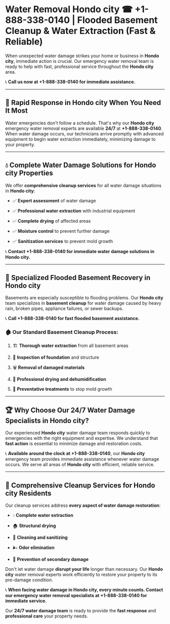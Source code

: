 # Water Removal Hondo city ☎ +1-888-338-0140 | Flooded Basement Cleanup & Water Extraction (Fast & Reliable)

When unexpected water damage strikes your home or business in **Hondo city**, immediate action is crucial. Our emergency water removal team is ready to help with fast, professional service throughout the **Hondo city** area. 

📞 **Call us now at +1-888-338-0140 for immediate assistance.**
---
## 🚀 Rapid Response in Hondo city When You Need It Most
Water emergencies don't follow a schedule. That's why our **Hondo city** emergency water removal experts are available **24/7** at **+1-888-338-0140**. When water damage occurs, our technicians arrive promptly with advanced equipment to begin water extraction immediately, minimizing damage to your property.
---
## 💧 Complete Water Damage Solutions for Hondo city Properties
We offer **comprehensive cleanup services** for all water damage situations in **Hondo city**:
- ✅ **Expert assessment** of water damage  
- ✅ **Professional water extraction** with industrial equipment  
- ✅ **Complete drying** of affected areas  
- ✅ **Moisture control** to prevent further damage  
- ✅ **Sanitization services** to prevent mold growth  
📞 **Contact +1-888-338-0140 for immediate water damage solutions in Hondo city.**
---
## 🌊 Specialized Flooded Basement Recovery in Hondo city
Basements are especially susceptible to flooding problems. Our **Hondo city** team specializes in **basement cleanup** for water damage caused by heavy rain, broken pipes, appliance failures, or sewer backups. 
📞 **Call +1-888-338-0140 for fast flooded basement assistance.**
### 🏚️ Our Standard Basement Cleanup Process:
1. 🏗️ **Thorough water extraction** from all basement areas  
2. 🔎 **Inspection of foundation** and structure  
3. 🗑️ **Removal of damaged materials**  
4. 💨 **Professional drying and dehumidification**  
5. 🚫 **Preventative treatments** to stop mold growth  
---
## 🏆 Why Choose Our 24/7 Water Damage Specialists in Hondo city?
Our experienced **Hondo city** water damage team responds quickly to emergencies with the right equipment and expertise. We understand that **fast action** is essential to minimize damage and restoration costs.
📞 **Available around the clock at +1-888-338-0140**, our **Hondo city** emergency team provides immediate assistance whenever water damage occurs. We serve all areas of **Hondo city** with efficient, reliable service.
---
## 🧹 Comprehensive Cleanup Services for Hondo city Residents
Our cleanup services address **every aspect of water damage restoration**:
- 💧 **Complete water extraction**  
- 🏠 **Structural drying**  
- 🧼 **Cleaning and sanitizing**  
- 🌬️ **Odor elimination**  
- 🚫 **Prevention of secondary damage**  
Don't let water damage **disrupt your life** longer than necessary. Our **Hondo city** water removal experts work efficiently to restore your property to its pre-damage condition.
📞 **When facing water damage in Hondo city, every minute counts. Contact our emergency water removal specialists at +1-888-338-0140 for immediate service.**
Our **24/7 water damage team** is ready to provide the **fast response** and **professional care** your property needs.
